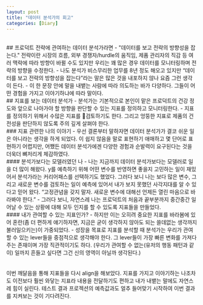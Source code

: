 ```yaml
---
layout: post
title: "데이터 분석가의 회고"
categories: [Diary]
---
```

<br>
## 프로덕트 전략에 관여하는 데이터 분석가라면
- "데이터를 보고 전략의 방향성을 잡는다." 전략이란 시장의 흐름, 외부 경쟁자/hurdle의 움직임, 제품 관리자의 직감 등 여러 맥락에 따라 방향이 바뀔 수도 있지만 우리는 꽤 많은 경우 데이터를 모니터링하며 전략의 방향을 수정한다. 
- 나도 분석가 비스무리한 업무를 8년 정도 해오고 있지만 “데이터를 보고 전략의 방향성을 잡는다”라는 말은 많은 것을 내포하지 않나 요즘 그런 생각이 든다. 
- 이 한 문장 안에 말을 내뱉는 사람에 따라 의도하는 바가 다양하다. 그들이 어떤 경험을 가지고 이야기하냐에 따라 말이다. 

<br>
## 지표를 보는 데이터 분석가
- 분석가는 기본적으로 본인이 맡은 프로덕트의 건강 정도와 앞으로 나아가야 할 방향을 판단할 수 있는 지표를 정의하고 모니터링한다. 
- 지표를 정의하기 위해서 수많은 지표를 검토하기도 한다. 그리고 엉뚱한 지표로 제품의 건전성을 판단하지 않도록 주의 깊게 살펴야 한다. 
<br>
### 지표 관련한 나의 이야기
- 우선 결론부터 말하자면 데이터 분석가가 결코 쉬운 일은 아니라는 생각을 하게 되었다. 이 쉽지 않음을 말로 표현하기 애매하고 몇 단어로 표현하기 어렵지만, 어쨌든 데이터 분석가에겐 다양한 경험과 순발력이 요구된다는 것을 더욱더 뼈저리게 체감하였다. 
<br>
#### 분석가보다는 모델러였던 나
- 나는 지금까지 데이터 분석가보다는 모델러로 일을 더 많이 해왔다. y를 예측하기 위해 어떤 변수를 반영하면 좋을지 고민하는 일이 재밌어서 분석가라는 커리어패스를 선택하기도 했었다. 그러다 보니 나는 보다 많은 변수, 그리고 새로운 변수를 검토하는 일이 예측에 있어서 내가 보지 못했던 사각지대를 알 수 있다고 믿어 왔다. “고정관념을 갖지 말자. 새로운 변수에 대해선 언제든 열린 마음으로 바라봐야 한다.” 
- 그러다 보니, 자연스레 나는 프로덕트의 처음과 끝부분까지 중간중간 일어날 수 있는 상황에 대해 모두 인지를 할 수 있도록 지표들을 만들었다. 
<br>
#### 내가 관여할 수 있는 지표인가?
- 하지만 이는 오히려 중요한 지표를 바라봄에 있어 혼란(좀 더 편하게 얘기하자면, 지금은 굳이 생각하지 않아도 되는 쓸데없는 생각까지 불러일으키는)이 가중되었다. 
- 성장을 목표로 지표를 분석할 때 분석가는 우리가 관여할 수 있는 lever들을 중점적으로 생각해야 한다. 그 lever들이 가장 빠른 변화를 가져다주는 존재이며 가장 직관적이기도 하다. (우리가 관여할 수 없는(유저의 행동 패턴과 같이) 일까지 흔들고 싶다면 그건 신의 영역이 아닐까 생각된다.)
<br>
<br>
<br>
이번 깨달음을 통해 지표들을 다시 align을 해보았다. 지표를 가지고 이야기하는 나조차도 이전보다 훨씬 와닿는 지표라 내용을 전달하기도 편하고 내가 내뱉는 말에도 자연스레 힘이 실린다. 테스트 결과 프로젝션의 예측값과도 얼추 들어맞기 시작하여 이번 결과를 지켜보는 것이 기다려진다. 
